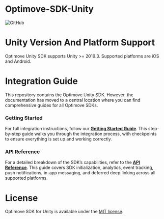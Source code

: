 # Optimove-SDK-Unity
![GitHub](https://img.shields.io/github/license/optimove-tech/Optimove-SDK-Unity?style=flat-square)

# Unity Version And Platform Support

Optimove Unity SDK supports Unity >= 2019.3. Supported platforms are iOS and Android.

# Integration Guide

This repository contains the Optimove Unity SDK. However, the documentation has moved to a central location where you can find comprehensive guides for all Optimove SDKs.  

### Getting Started  
For full integration instructions, follow our **[Getting Started Guide](https://developer.optimove.com/docs/optimobile-getting-started)**. This step-by-step guide walks you through the integration process, with checkpoints to ensure everything is set up and working correctly.  

### API Reference  
For a detailed breakdown of the SDK’s capabilities, refer to the **[API Reference](https://developer.optimove.com/reference/api-reference-optimobile-sdk)**. This guide covers SDK initialization, analytics, event tracking, push notifications, in-app messaging, and deferred deep linking across all supported platforms.  

# License

Optimove SDK for Unity is available under the [MIT license](LICENSE.md).
